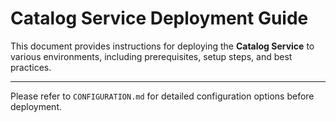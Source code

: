 # Catalog Service Deployment Guide

This document provides instructions for deploying the **Catalog Service** to various environments, including prerequisites, setup steps, and best practices.


---
Please refer to `CONFIGURATION.md` for detailed configuration options before deployment.
